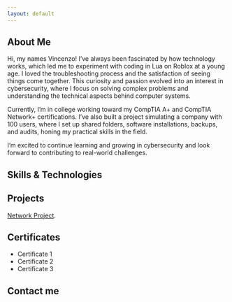 ```yaml
---
layout: default
---
```


## About Me

Hi, my names Vincenzo! I’ve always been fascinated by how technology works, which led me to experiment with coding in Lua on Roblox at a young age. I loved the troubleshooting process and the satisfaction of seeing things come together. This curiosity and passion evolved into an interest in cybersecurity, where I focus on solving complex problems and understanding the technical aspects behind computer systems.

Currently, I’m in college working toward my CompTIA A+ and CompTIA Network+ certifications. I’ve also built a project simulating a company with 100 users, where I set up shared folders, software installations, backups, and audits, honing my practical skills in the field.

I’m excited to continue learning and growing in cybersecurity and look forward to contributing to real-world challenges.

## Skills & Technologies



## Projects

[Network Project](./another-page.html).

## Certificates

*   Certificate 1
*   Certificate 2
*   Certificate 3

## Contact me
